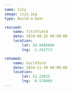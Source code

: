 ```yaml
---
name: Izzy
image: izzy.jpg
type: Build-a-bear

rescued:
    name: Titchfield
    date: 2019-08-25 00:00:00
    location:
        lat: 50.8485889
        lng: -1.241713

rehomed:
    name: Guildford
    date: 2019-11-30 00:00:00
    location:
        lat: 51.23622
        lng: -0.570409
---
```

